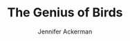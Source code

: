 ---
title: "The Genius of Birds"
subtitle: ""
description: ""
layout: book
author: Jennifer Ackerman
started: 2017-07-02
read: 2018-02-28
status: read
rating: 5
color: 
cover: 
pages: 352
progress: 0
link: 
---